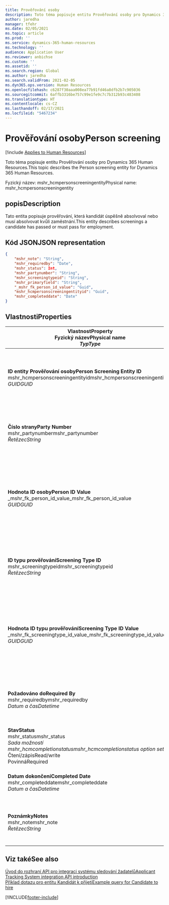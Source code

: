 ```yaml
---
title: Prověřování osoby
description: Toto téma popisuje entitu Prověřování osoby pro Dynamics 365 Human Resources.
author: jaredha
manager: tfehr
ms.date: 02/05/2021
ms.topic: article
ms.prod: ''
ms.service: dynamics-365-human-resources
ms.technology: ''
audience: Application User
ms.reviewer: anbichse
ms.custom: ''
ms.assetid: ''
ms.search.region: Global
ms.author: jaredha
ms.search.validFrom: 2021-02-05
ms.dyn365.ops.version: Human Resources
ms.openlocfilehash: c6287f30aaa008ea77b91fd46a8dfb2b7c905036
ms.sourcegitcommit: 6affb3316be757c99e1fe9c7c7b312b93c483408
ms.translationtype: HT
ms.contentlocale: cs-CZ
ms.lasthandoff: 02/17/2021
ms.locfileid: "5467234"
---
```

# <a name="person-screening"></a><span data-ttu-id="4c73c-103">Prověřování osoby</span><span class="sxs-lookup"><span data-stu-id="4c73c-103">Person screening</span></span>

[!include [Applies to Human Resources](../includes/applies-to-hr.md)]

<span data-ttu-id="4c73c-104">Toto téma popisuje entitu Prověřování osoby pro Dynamics 365 Human Resources.</span><span class="sxs-lookup"><span data-stu-id="4c73c-104">This topic describes the Person screening entity for Dynamics 365 Human Resources.</span></span>

<span data-ttu-id="4c73c-105">Fyzický název: mshr_hcmpersonscreeningentity</span><span class="sxs-lookup"><span data-stu-id="4c73c-105">Physical name: mshr_hcmpersonscreeningentity</span></span>

## <a name="description"></a><span data-ttu-id="4c73c-106">popis</span><span class="sxs-lookup"><span data-stu-id="4c73c-106">Description</span></span>

<span data-ttu-id="4c73c-107">Tato entita popisuje prověřování, která kandidát úspěšně absolvoval nebo musí absolvovat kvůli zaměstnání.</span><span class="sxs-lookup"><span data-stu-id="4c73c-107">This entity describes screenings a candidate has passed or must pass for employment.</span></span>

## <a name="json-representation"></a><span data-ttu-id="4c73c-108">Kód JSON</span><span class="sxs-lookup"><span data-stu-id="4c73c-108">JSON representation</span></span>

```json
{
    "mshr_note": "String",
    "mshr_requiredby": "Date",
    "mshr_status": Int,
    "mshr_partynumber": "String",
    "mshr_screeningtypeid": "String",
    "mshr_primaryfield": "String",
    "_mshr_fk_person_id_value": "Guid",
    "mshr_hcmpersonscreeningentityid": "Guid",
    "mshr_completeddate": "Date"
}
```

## <a name="properties"></a><span data-ttu-id="4c73c-109">Vlastnosti</span><span class="sxs-lookup"><span data-stu-id="4c73c-109">Properties</span></span>

| <span data-ttu-id="4c73c-110">Vlastnost</span><span class="sxs-lookup"><span data-stu-id="4c73c-110">Property</span></span><br><span data-ttu-id="4c73c-111">**Fyzický název**</span><span class="sxs-lookup"><span data-stu-id="4c73c-111">**Physical name**</span></span><br><span data-ttu-id="4c73c-112">**_Typ_**</span><span class="sxs-lookup"><span data-stu-id="4c73c-112">**_Type_**</span></span> | <span data-ttu-id="4c73c-113">Použít</span><span class="sxs-lookup"><span data-stu-id="4c73c-113">Use</span></span> | <span data-ttu-id="4c73c-114">popis</span><span class="sxs-lookup"><span data-stu-id="4c73c-114">Description</span></span> |
| --- | --- | --- |
| <span data-ttu-id="4c73c-115">**ID entity Prověřování osoby**</span><span class="sxs-lookup"><span data-stu-id="4c73c-115">**Person Screening Entity ID**</span></span><br><span data-ttu-id="4c73c-116">mshr_hcmpersonscreeningentityid</span><span class="sxs-lookup"><span data-stu-id="4c73c-116">mshr_hcmpersonscreeningentityid</span></span><br><span data-ttu-id="4c73c-117">*GUID*</span><span class="sxs-lookup"><span data-stu-id="4c73c-117">*GUID*</span></span> | <span data-ttu-id="4c73c-118">Jen pro čtení</span><span class="sxs-lookup"><span data-stu-id="4c73c-118">Read-only</span></span><br><span data-ttu-id="4c73c-119">Povinná</span><span class="sxs-lookup"><span data-stu-id="4c73c-119">Required</span></span><br><span data-ttu-id="4c73c-120">Generováno systémem</span><span class="sxs-lookup"><span data-stu-id="4c73c-120">System-generated</span></span> | <span data-ttu-id="4c73c-121">Jedinečný primární identifikátor pro záznam prověřování osoby.</span><span class="sxs-lookup"><span data-stu-id="4c73c-121">Unique primary identifier for the person screening record.</span></span> |
| <span data-ttu-id="4c73c-122">**Číslo strany**</span><span class="sxs-lookup"><span data-stu-id="4c73c-122">**Party Number**</span></span><br><span data-ttu-id="4c73c-123">mshr_partynumber</span><span class="sxs-lookup"><span data-stu-id="4c73c-123">mshr_partynumber</span></span><br><span data-ttu-id="4c73c-124">*Řetězec*</span><span class="sxs-lookup"><span data-stu-id="4c73c-124">*String*</span></span> | <span data-ttu-id="4c73c-125">Čtení/zápis</span><span class="sxs-lookup"><span data-stu-id="4c73c-125">Read/write</span></span><br><span data-ttu-id="4c73c-126">Povinná</span><span class="sxs-lookup"><span data-stu-id="4c73c-126">Required</span></span> | <span data-ttu-id="4c73c-127">Číslo strany (osoby) přidružené ke kandidátovi.</span><span class="sxs-lookup"><span data-stu-id="4c73c-127">The party (person) number associated with the candidate.</span></span> |
| <span data-ttu-id="4c73c-128">**Hodnota ID osoby**</span><span class="sxs-lookup"><span data-stu-id="4c73c-128">**Person ID Value**</span></span><br><span data-ttu-id="4c73c-129">_mshr_fk_person_id_value</span><span class="sxs-lookup"><span data-stu-id="4c73c-129">_mshr_fk_person_id_value</span></span><br><span data-ttu-id="4c73c-130">*GUID*</span><span class="sxs-lookup"><span data-stu-id="4c73c-130">*GUID*</span></span> | <span data-ttu-id="4c73c-131">Jen pro čtení</span><span class="sxs-lookup"><span data-stu-id="4c73c-131">Read-only</span></span><br><span data-ttu-id="4c73c-132">Povinná</span><span class="sxs-lookup"><span data-stu-id="4c73c-132">Required</span></span><br><span data-ttu-id="4c73c-133">Cizí klíč: mshr_dirpersonentityid entity mshr_dirpersonentity</span><span class="sxs-lookup"><span data-stu-id="4c73c-133">Foreign key: mshr_dirpersonentityid of mshr_dirpersonentity</span></span> | <span data-ttu-id="4c73c-134">Systémem generovaný jedinečný identifikátor záznamu entity strany (osoby).</span><span class="sxs-lookup"><span data-stu-id="4c73c-134">The system-generated identifier of the party (person) entity record.</span></span> |
| <span data-ttu-id="4c73c-135">**ID typu prověřování**</span><span class="sxs-lookup"><span data-stu-id="4c73c-135">**Screening Type ID**</span></span><br><span data-ttu-id="4c73c-136">mshr_screeningtypeid</span><span class="sxs-lookup"><span data-stu-id="4c73c-136">mshr_screeningtypeid</span></span><br><span data-ttu-id="4c73c-137">*Řetězec*</span><span class="sxs-lookup"><span data-stu-id="4c73c-137">*String*</span></span> | <span data-ttu-id="4c73c-138">Čtení/zápis</span><span class="sxs-lookup"><span data-stu-id="4c73c-138">Read/write</span></span><br><span data-ttu-id="4c73c-139">Povinná</span><span class="sxs-lookup"><span data-stu-id="4c73c-139">Required</span></span><br><span data-ttu-id="4c73c-140">Cizí klíč: ScreeningType</span><span class="sxs-lookup"><span data-stu-id="4c73c-140">Foreign key: ScreeningType</span></span> | <span data-ttu-id="4c73c-141">Identifikátor typu prověřování definovaného v Human Resources.</span><span class="sxs-lookup"><span data-stu-id="4c73c-141">The identifier of the screening type defined in Human Resources.</span></span> |
| <span data-ttu-id="4c73c-142">**Hodnota ID typu prověřování**</span><span class="sxs-lookup"><span data-stu-id="4c73c-142">**Screening Type ID Value**</span></span><br><span data-ttu-id="4c73c-143">_mshr_fk_screeningtype_id_value</span><span class="sxs-lookup"><span data-stu-id="4c73c-143">_mshr_fk_screeningtype_id_value</span></span><br><span data-ttu-id="4c73c-144">*GUID*</span><span class="sxs-lookup"><span data-stu-id="4c73c-144">*GUID*</span></span> | <span data-ttu-id="4c73c-145">Jen pro čtení</span><span class="sxs-lookup"><span data-stu-id="4c73c-145">Read-only</span></span><br><span data-ttu-id="4c73c-146">Povinná</span><span class="sxs-lookup"><span data-stu-id="4c73c-146">Required</span></span><br><span data-ttu-id="4c73c-147">Cizí klíč: mshr_hcmscreeningtypeentityid entity mshr_hcmscreeningtypeentity</span><span class="sxs-lookup"><span data-stu-id="4c73c-147">Foreign key: mshr_hcmscreeningtypeentityid of mshr_hcmscreeningtypeentity</span></span> | <span data-ttu-id="4c73c-148">Systémem generovaný identifikátor záznamu typu prověřování přidružené entity.</span><span class="sxs-lookup"><span data-stu-id="4c73c-148">System-generated identifier for the screening type record in the associated entity.</span></span> |
| <span data-ttu-id="4c73c-149">**Požadováno do**</span><span class="sxs-lookup"><span data-stu-id="4c73c-149">**Required By**</span></span><br><span data-ttu-id="4c73c-150">mshr_requiredby</span><span class="sxs-lookup"><span data-stu-id="4c73c-150">mshr_requiredby</span></span><br><span data-ttu-id="4c73c-151">*Datum a čas*</span><span class="sxs-lookup"><span data-stu-id="4c73c-151">*Datetime*</span></span> | <span data-ttu-id="4c73c-152">Čtení/zápis</span><span class="sxs-lookup"><span data-stu-id="4c73c-152">Read/write</span></span><br><span data-ttu-id="4c73c-153">Volitelné</span><span class="sxs-lookup"><span data-stu-id="4c73c-153">Optional</span></span> | <span data-ttu-id="4c73c-154">Datum, do kterého je nutné provést prověřování.</span><span class="sxs-lookup"><span data-stu-id="4c73c-154">The date by which the screening is required to be completed.</span></span> |
| <span data-ttu-id="4c73c-155">**Stav**</span><span class="sxs-lookup"><span data-stu-id="4c73c-155">**Status**</span></span><br><span data-ttu-id="4c73c-156">mshr_status</span><span class="sxs-lookup"><span data-stu-id="4c73c-156">mshr_status</span></span><br><span data-ttu-id="4c73c-157">*Sada možností mshr_hcmcompletionstatus*</span><span class="sxs-lookup"><span data-stu-id="4c73c-157">*mshr_hcmcompletionstatus option set*</span></span><br><span data-ttu-id="4c73c-158">Čtení/zápis</span><span class="sxs-lookup"><span data-stu-id="4c73c-158">Read/write</span></span><br><span data-ttu-id="4c73c-159">Povinná</span><span class="sxs-lookup"><span data-stu-id="4c73c-159">Required</span></span> | <span data-ttu-id="4c73c-160">Poskytuje stav kandidáta pro prověřování.</span><span class="sxs-lookup"><span data-stu-id="4c73c-160">Provides the candidate’s status for the screening.</span></span> |
| <span data-ttu-id="4c73c-161">**Datum dokončení**</span><span class="sxs-lookup"><span data-stu-id="4c73c-161">**Completed Date**</span></span><br><span data-ttu-id="4c73c-162">mshr_completeddate</span><span class="sxs-lookup"><span data-stu-id="4c73c-162">mshr_completeddate</span></span><br><span data-ttu-id="4c73c-163">*Datum a čas*</span><span class="sxs-lookup"><span data-stu-id="4c73c-163">*Datetime*</span></span> | <span data-ttu-id="4c73c-164">Čtení/zápis</span><span class="sxs-lookup"><span data-stu-id="4c73c-164">Read/write</span></span><br><span data-ttu-id="4c73c-165">Volitelné</span><span class="sxs-lookup"><span data-stu-id="4c73c-165">Optional</span></span> | <span data-ttu-id="4c73c-166">Datum dokončení prověřování.</span><span class="sxs-lookup"><span data-stu-id="4c73c-166">The date the screening was completed.</span></span> |
| <span data-ttu-id="4c73c-167">**Poznámky**</span><span class="sxs-lookup"><span data-stu-id="4c73c-167">**Notes**</span></span><br><span data-ttu-id="4c73c-168">mshr_note</span><span class="sxs-lookup"><span data-stu-id="4c73c-168">mshr_note</span></span><br><span data-ttu-id="4c73c-169">*Řetězec*</span><span class="sxs-lookup"><span data-stu-id="4c73c-169">*String*</span></span> | <span data-ttu-id="4c73c-170">Čtení/zápis</span><span class="sxs-lookup"><span data-stu-id="4c73c-170">Read/write</span></span><br><span data-ttu-id="4c73c-171">Volitelné</span><span class="sxs-lookup"><span data-stu-id="4c73c-171">Optional</span></span> | <span data-ttu-id="4c73c-172">Poznámky určené pro manažery náboru a náboráře.</span><span class="sxs-lookup"><span data-stu-id="4c73c-172">Notes for use by hiring managers and recruiters.</span></span> |

## <a name="see-also"></a><span data-ttu-id="4c73c-173">Viz také</span><span class="sxs-lookup"><span data-stu-id="4c73c-173">See also</span></span>

[<span data-ttu-id="4c73c-174">Úvod do rozhraní API pro integraci systému sledování žadatelů</span><span class="sxs-lookup"><span data-stu-id="4c73c-174">Applicant Tracking System integration API introduction</span></span>](hr-admin-integration-ats-api-introduction.md)<br>
[<span data-ttu-id="4c73c-175">Příklad dotazu pro entitu Kandidát k přijetí</span><span class="sxs-lookup"><span data-stu-id="4c73c-175">Example query for Candidate to hire</span></span>](hr-admin-integration-ats-api-candidate-to-hire-example-query.md)



[!INCLUDE[footer-include](../includes/footer-banner.md)]